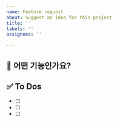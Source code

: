 ```yaml
---
name: Feature request
about: Suggest an idea for this project
title: ''
labels: ''
assignees: ''

---
```


## 💖 어떤 기능인가요?

## ✅ To Dos
- [ ]
- [ ]
- [ ]
